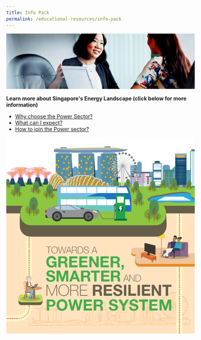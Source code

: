 ```yaml
---
title: Info Pack
permalink: /educational-resources/info-pack
---
```

![Info Pack Resources](/images/resources/Resources.jpg)

**Learn more about Singapore's Energy Landscape (click below for more information)**  
* <a href="/files/info-pack/PLS%20Booklet.pdf" target="_blank">Why choose the Power Sector?</a>  
* <a href="/files/info-pack/PLS%20Roadmap.pdf" target="_blank">What can I expect?</a>   
* <a href="/files/info-pack/A_EMA_PLSFolder_OpenSize_R13.pdf" target="_blank">How to join the Power sector?</a>  

![TOWARDS A GREENER, SMARTER AND MORE RESILIENT POWER SYSTEM](/images/resources/Cover%20page%20for%20PLS.png)